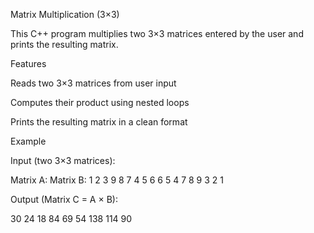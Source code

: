 Matrix Multiplication (3×3)

This C++ program multiplies two 3×3 matrices entered by the user and prints the resulting matrix.

Features

Reads two 3×3 matrices from user input

Computes their product using nested loops

Prints the resulting matrix in a clean format

Example

Input (two 3×3 matrices):

Matrix A:           Matrix B:
1 2 3               9 8 7
4 5 6               6 5 4
7 8 9               3 2 1


Output (Matrix C = A × B):

30 24 18
84 69 54
138 114 90
